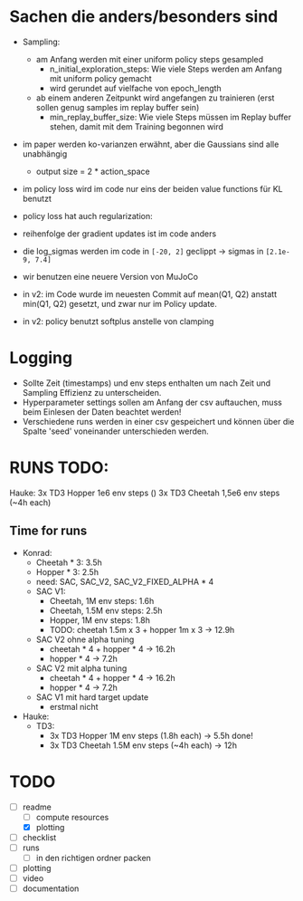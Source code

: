 # Sachen die anders/besonders sind

- Sampling:
    - am Anfang werden mit einer uniform policy steps gesampled
        - n_initial_exploration_steps: Wie viele Steps werden am Anfang mit uniform policy gemacht
        - wird gerundet auf vielfache von epoch_length
    - ab einem anderen Zeitpunkt wird angefangen zu trainieren (erst sollen genug samples im replay buffer sein)
        - min_replay_buffer_size: Wie viele Steps müssen im Replay buffer stehen, damit mit dem Training begonnen wird
- im paper werden ko-varianzen erwähnt, aber die Gaussians sind alle unabhängig
    - output size = 2 * action_space
- im policy loss wird im code nur eins der beiden value functions für KL benutzt
- policy loss hat auch regularization:
- reihenfolge der gradient updates ist im code anders
- die log_sigmas werden im code in `[-20, 2]` geclippt -> sigmas in `[2.1e-9, 7.4]`
- wir benutzen eine neuere Version von MuJoCo

- in v2: im Code wurde im neuesten Commit auf mean(Q1, Q2) anstatt min(Q1, Q2) gesetzt, und zwar nur im Policy update.
- in v2: policy benutzt softplus anstelle von clamping

# Logging
- Sollte Zeit (timestamps) und env steps enthalten um nach Zeit und Sampling Effizienz zu unterscheiden.
- Hyperparameter settings sollen am Anfang der csv auftauchen, muss beim Einlesen der Daten beachtet werden!
- Verschiedene runs werden in einer csv gespeichert und können über die Spalte 'seed' voneinander unterschieden werden.

# RUNS TODO:

Hauke:
3x TD3 Hopper 1e6 env steps ()
3x TD3 Cheetah 1,5e6 env steps (~4h each)

## Time for runs

- Konrad:
    - Cheetah * 3: 3.5h
    - Hopper * 3: 2.5h
    - need: SAC, SAC_V2, SAC_V2_FIXED_ALPHA * 4
    - SAC V1:
        - Cheetah, 1M env steps: 1.6h
        - Cheetah, 1.5M env steps: 2.5h
        - Hopper, 1M env steps: 1.8h
        - TODO: cheetah 1.5m x 3 + hopper 1m x 3 -> 12.9h
    - SAC V2 ohne alpha tuning
        - cheetah * 4 + hopper * 4 -> 16.2h
        - hopper * 4 -> 7.2h
    - SAC V2 mit alpha tuning
        - cheetah * 4 + hopper * 4 -> 16.2h
        - hopper * 4 -> 7.2h
    - SAC V1 mit hard target update
        - erstmal nicht
- Hauke:
    - TD3:
        - 3x TD3 Hopper 1M env steps (1.8h each) -> 5.5h done!
        - 3x TD3 Cheetah 1.5M env steps (~4h each) -> 12h

# TODO

- [ ] readme
    - [ ] compute resources
    - [x] plotting
- [ ] checklist
- [ ] runs
    - [ ] in den richtigen ordner packen
- [ ] plotting
- [ ] video
- [ ] documentation